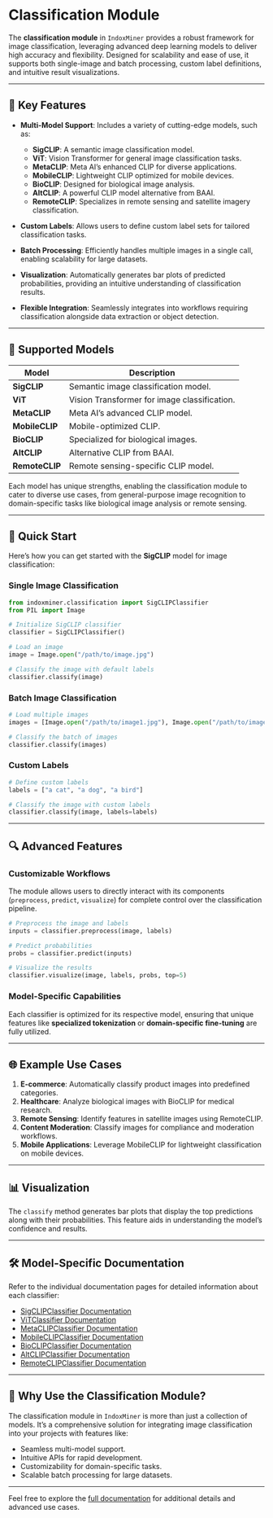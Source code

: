 # Classification Module

The **classification module** in `IndoxMiner` provides a robust framework for image classification, leveraging advanced deep learning models to deliver high accuracy and flexibility. Designed for scalability and ease of use, it supports both single-image and batch processing, custom label definitions, and intuitive result visualizations.

---

## 🌟 Key Features

- **Multi-Model Support**: Includes a variety of cutting-edge models, such as:
  - **SigCLIP**: A semantic image classification model.
  - **ViT**: Vision Transformer for general image classification tasks.
  - **MetaCLIP**: Meta AI’s enhanced CLIP for diverse applications.
  - **MobileCLIP**: Lightweight CLIP optimized for mobile devices.
  - **BioCLIP**: Designed for biological image analysis.
  - **AltCLIP**: A powerful CLIP model alternative from BAAI.
  - **RemoteCLIP**: Specializes in remote sensing and satellite imagery classification.
- **Custom Labels**: Allows users to define custom label sets for tailored classification tasks.

- **Batch Processing**: Efficiently handles multiple images in a single call, enabling scalability for large datasets.

- **Visualization**: Automatically generates bar plots of predicted probabilities, providing an intuitive understanding of classification results.

- **Flexible Integration**: Seamlessly integrates into workflows requiring classification alongside data extraction or object detection.

---

## 📖 Supported Models

| Model          | Description                                  |
| -------------- | -------------------------------------------- |
| **SigCLIP**    | Semantic image classification model.         |
| **ViT**        | Vision Transformer for image classification. |
| **MetaCLIP**   | Meta AI’s advanced CLIP model.               |
| **MobileCLIP** | Mobile-optimized CLIP.                       |
| **BioCLIP**    | Specialized for biological images.           |
| **AltCLIP**    | Alternative CLIP from BAAI.                  |
| **RemoteCLIP** | Remote sensing-specific CLIP model.          |

Each model has unique strengths, enabling the classification module to cater to diverse use cases, from general-purpose image recognition to domain-specific tasks like biological image analysis or remote sensing.

---

## 🚀 Quick Start

Here’s how you can get started with the **SigCLIP** model for image classification:

### Single Image Classification

```python
from indoxminer.classification import SigCLIPClassifier
from PIL import Image

# Initialize SigCLIP classifier
classifier = SigCLIPClassifier()

# Load an image
image = Image.open("/path/to/image.jpg")

# Classify the image with default labels
classifier.classify(image)
```

### Batch Image Classification

```python
# Load multiple images
images = [Image.open("/path/to/image1.jpg"), Image.open("/path/to/image2.jpg")]

# Classify the batch of images
classifier.classify(images)
```

### Custom Labels

```python
# Define custom labels
labels = ["a cat", "a dog", "a bird"]

# Classify the image with custom labels
classifier.classify(image, labels=labels)
```

---

## 🔍 Advanced Features

### Customizable Workflows

The module allows users to directly interact with its components (`preprocess`, `predict`, `visualize`) for complete control over the classification pipeline.

```python
# Preprocess the image and labels
inputs = classifier.preprocess(image, labels)

# Predict probabilities
probs = classifier.predict(inputs)

# Visualize the results
classifier.visualize(image, labels, probs, top=5)
```

### Model-Specific Capabilities

Each classifier is optimized for its respective model, ensuring that unique features like **specialized tokenization** or **domain-specific fine-tuning** are fully utilized.

---

## 🌐 Example Use Cases

1. **E-commerce**: Automatically classify product images into predefined categories.
2. **Healthcare**: Analyze biological images with BioCLIP for medical research.
3. **Remote Sensing**: Identify features in satellite images using RemoteCLIP.
4. **Content Moderation**: Classify images for compliance and moderation workflows.
5. **Mobile Applications**: Leverage MobileCLIP for lightweight classification on mobile devices.

---

## 📊 Visualization

The `classify` method generates bar plots that display the top predictions along with their probabilities. This feature aids in understanding the model’s confidence and results.

---

## 🛠️ Model-Specific Documentation

Refer to the individual documentation pages for detailed information about each classifier:

- [SigCLIPClassifier Documentation](./sigclip.md)
- [ViTClassifier Documentation](./vit.md)
- [MetaCLIPClassifier Documentation](./metaclip.md)
- [MobileCLIPClassifier Documentation](./mobileclip.md)
- [BioCLIPClassifier Documentation](./bioclip.md)
- [AltCLIPClassifier Documentation](./altclip.md)
- [RemoteCLIPClassifier Documentation](./remoteclip.md)

---

## 🌟 Why Use the Classification Module?

The classification module in `IndoxMiner` is more than just a collection of models. It’s a comprehensive solution for integrating image classification into your projects with features like:

- Seamless multi-model support.
- Intuitive APIs for rapid development.
- Customizability for domain-specific tasks.
- Scalable batch processing for large datasets.

---

Feel free to explore the [full documentation](https://indoxminer.readthedocs.io/) for additional details and advanced use cases.
